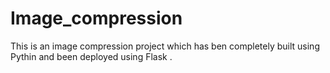 # Image_compression

This is an image compression project which has ben completely built using Pythin and been deployed using Flask .
